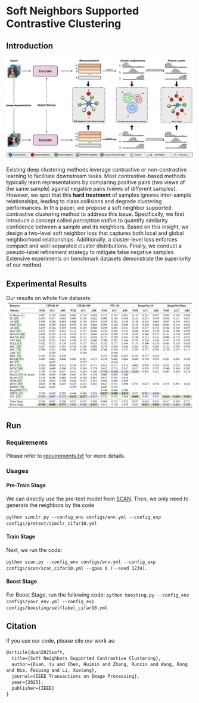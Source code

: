 # Soft Neighbors Supported Contrastive Clustering

## Introduction


![workflow](assets/workflow.png)

Existing deep clustering methods leverage contrastive or non-contrastive learning to facilitate downstream tasks. Most contrastive-based methods typically learn representations by comparing positive pairs (two views of the same sample) against negative pairs (views of different samples). However, we spot that this **hard treatment** of samples ignores inter-sample relationships, leading to class collisions and degrade clustering performances. In this paper, we propose a soft neighbor supported contrastive clustering method to address this issue. Specifically, we first introduce a concept called _perception radius_ to quantify similarity confidence between a sample and its neighbors. Based on this insight, we design a two-level soft neighbor loss that captures both local and global neighborhood relationships. Additionally, a cluster-level loss enforces compact and well-separated cluster distributions. Finally, we conduct a pseudo-label refinement strategy to mitigate false negative samples. Extensive experiments on benchmark datasets demonstrate the superiority of our method.

## Experimental Results
Our results on  whole five datasets:
![workflow](assets/results.png)



## Run
### Requirements
Please refer to [requirements.txt](./requirements.txt) for more details.
### Usages


#### Pre-Train Stage
We can directly use the pre-text model from [SCAN](https://github.com/wvangansbeke/Unsupervised-Classification). Then, we only need to generate the neighbors by the code 

`python simclr.py --config_env configs/env.yml --config_exp configs/pretext/simclr_cifar10.yml`

#### Train Stage
Next, we run the code: 

`python scan.py --config_env configs/env.yml --config_exp configs/scan/scan_cifar10.yml --gpus 0 (--seed 1234)`.

#### Boost Stage
For Boost Stage, run the following code:
`
python boosting.py --config_env configs/your_env.yml --config_exp configs/boosting/selflabel_cifar10.yml
`


## Citation
If you use our code, please cite our work as:
```
@article{duan2025soft,
  title={Soft Neighbors Supported Contrastive Clustering},
  author={Duan, Yu and Chen, Huimin and Zhang, Runxin and Wang, Rong and Nie, Feiping and Li, Xuelong},
  journal={IEEE Transactions on Image Processing},
  year={2025},
  publisher={IEEE}
}
```

